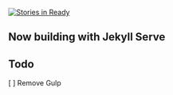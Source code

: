 [![Stories in Ready](https://badge.waffle.io/pebutler3/coacep.svg?label=ready&title=Ready)](http://waffle.io/pebutler3/coacep)

## Now building with Jekyll Serve

## Todo
[ ] Remove Gulp
